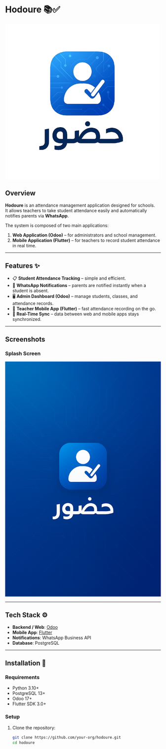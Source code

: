 # Hodoure 📚✅

![Hodoure Logo](./images/logo.png)

## Overview  
**Hodoure** is an attendance management application designed for schools.  
It allows teachers to take student attendance easily and automatically notifies parents via **WhatsApp**.  

The system is composed of two main applications:  
1. **Web Application (Odoo)** – for administrators and school management.  
2. **Mobile Application (Flutter)** – for teachers to record student attendance in real time.  

---

## Features ✨
- 📋 **Student Attendance Tracking** – simple and efficient.  
- 📲 **WhatsApp Notifications** – parents are notified instantly when a student is absent.  
- 🖥 **Admin Dashboard (Odoo)** – manage students, classes, and attendance records.  
- 📱 **Teacher Mobile App (Flutter)** – fast attendance recording on the go.  
- 🔔 **Real-Time Sync** – data between web and mobile apps stays synchronized.  

---

## Screenshots  

### Splash Screen  
![Splash Screen](./images/mobile_logo.png)

---

## Tech Stack ⚙️
- **Backend / Web**: [Odoo](https://www.odoo.com/)  
- **Mobile App**: [Flutter](https://flutter.dev/)  
- **Notifications**: WhatsApp Business API  
- **Database**: PostgreSQL  

---

## Installation 🚀

### Requirements
- Python 3.10+  
- PostgreSQL 13+  
- Odoo 17+  
- Flutter SDK 3.0+  

### Setup  
1. Clone the repository:  
   ```bash
   git clone https://github.com/your-org/hodoure.git
   cd hodoure
